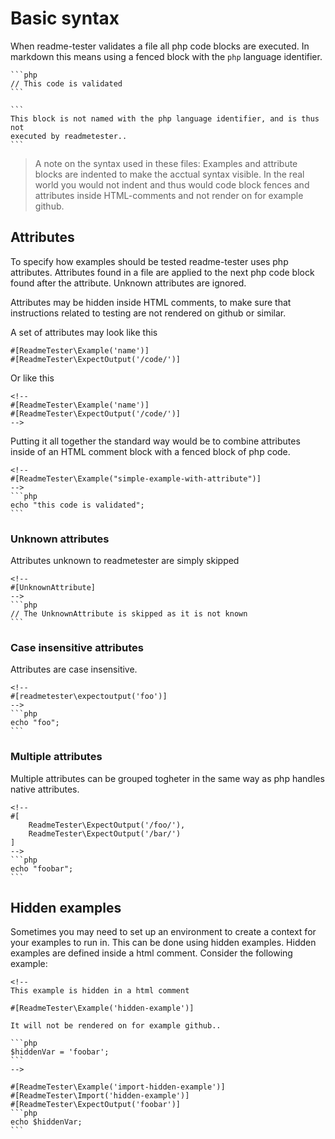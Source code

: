 # Basic syntax

When readme-tester validates a file all php code blocks are executed. In
markdown this means using a fenced block with the `php` language
identifier.

    ```php
    // This code is validated
    ```

    ```
    This block is not named with the php language identifier, and is thus not
    executed by readmetester..
    ```

> A note on the syntax used in these files: Examples and attribute blocks are
> indented to make the acctual syntax visible. In the real world you would
> not indent and thus would code block fences and attributes inside
> HTML-comments and not render on for example github.

## Attributes

To specify how examples should be tested readme-tester uses php attributes.
Attributes found in a file are applied to the next php code block found after
the attribute. Unknown attributes are ignored.

Attributes may be hidden inside HTML comments, to make sure that instructions
related to testing are not rendered on github or similar.

A set of attributes may look like this

```
#[ReadmeTester\Example('name')]
#[ReadmeTester\ExpectOutput('/code/')]
```

Or like this

```
<!--
#[ReadmeTester\Example('name')]
#[ReadmeTester\ExpectOutput('/code/')]
-->
```

Putting it all together the standard way would be to combine attributes inside
of an HTML comment block with a fenced block of php code.


    <!--
    #[ReadmeTester\Example("simple-example-with-attribute")]
    -->
    ```php
    echo "this code is validated";
    ```

### Unknown attributes

Attributes unknown to readmetester are simply skipped

    <!--
    #[UnknownAttribute]
    -->
    ```php
    // The UnknownAttribute is skipped as it is not known
    ```

### Case insensitive attributes

Attributes are case insensitive.

    <!--
    #[readmetester\expectoutput('foo')]
    -->
    ```php
    echo "foo";
    ```

### Multiple attributes

Multiple attributes can be grouped togheter in the same way as php handles
native attributes.

    <!--
    #[
        ReadmeTester\ExpectOutput('/foo/'),
        ReadmeTester\ExpectOutput('/bar/')
    ]
    -->
    ```php
    echo "foobar";
    ```

## Hidden examples

Sometimes you may need to set up an environment to create a context for your
examples to run in. This can be done using hidden examples. Hidden examples are
defined inside a html comment. Consider the following example:


    <!--
    This example is hidden in a html comment

    #[ReadmeTester\Example('hidden-example')]

    It will not be rendered on for example github..

    ```php
    $hiddenVar = 'foobar';
    ```
    -->

    #[ReadmeTester\Example('import-hidden-example')]
    #[ReadmeTester\Import('hidden-example')]
    #[ReadmeTester\ExpectOutput('foobar')]
    ```php
    echo $hiddenVar;
    ```
